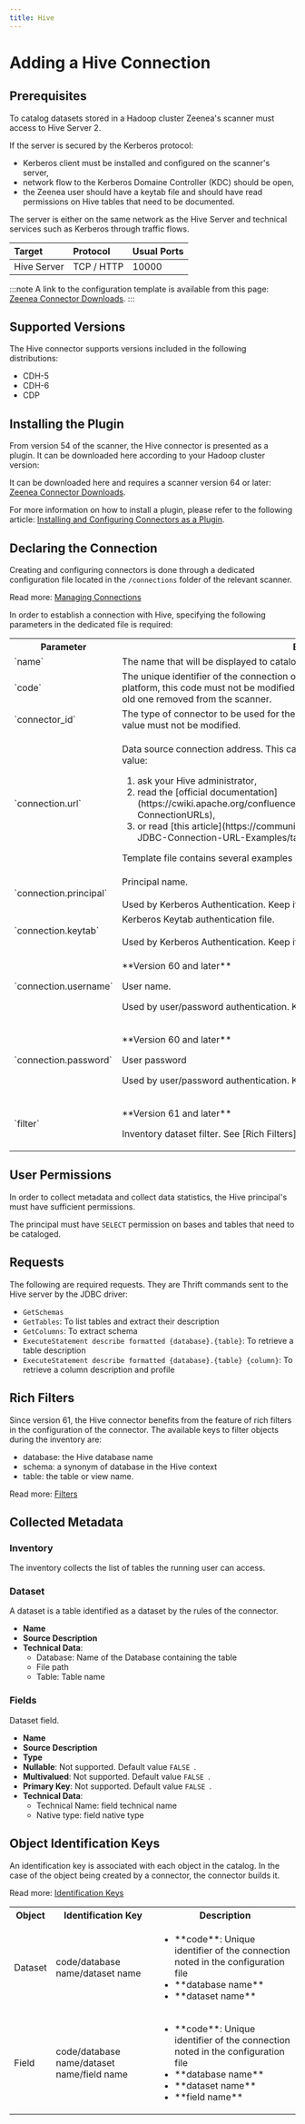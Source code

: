 ```yaml
---
title: Hive
---
```


# Adding a Hive Connection

## Prerequisites

To catalog datasets stored in a Hadoop cluster Zeenea's scanner must access to Hive Server 2.

If the server is secured by the Kerberos protocol:

* Kerberos client must be installed and configured on the scanner's server,
* network flow to the Kerberos Domaine Controller (KDC) should be open,
* the Zeenea user should have a keytab file and should have read permissions on Hive tables that need to be documented.

The server is either on the same network as the Hive Server and technical services such as Kerberos through traffic flows.

| Target | Protocol	| Usual Ports |
| :--- | :--- | :--- |
| Hive Server | TCP / HTTP | 10000 |

:::note
A link to the configuration template is available from this page: [Zeenea Connector Downloads](./zeenea-connectors-list.md).
:::

## Supported Versions

The Hive connector supports versions included in the following distributions: 

* CDH-5
* CDH-6
* CDP

## Installing the Plugin

From version 54 of the scanner, the Hive connector is presented as a plugin. It can be downloaded here according to your Hadoop cluster version:

It can be downloaded here and requires a scanner version 64 or later: [Zeenea Connector Downloads](./zeenea-connectors-list.md).

For more information on how to install a plugin, please refer to the following article: [Installing and Configuring Connectors as a Plugin](./zeenea-connectors-install-as-plugin.md).

## Declaring the Connection
  
Creating and configuring connectors is done through a dedicated configuration file located in the `/connections` folder of the relevant scanner.
 
Read more: [Managing Connections](./zeenea-managing-connections.md)
 
In order to establish a connection with Hive, specifying the following parameters in the dedicated file is required:
 
<table>
  <tr>
    <th>Parameter</th>
    <th>Expected value</th>
  </tr>
  <tr>
    <td>`name`</td>
    <td>The name that will be displayed to catalog users for this connection.</td>
  </tr>
  <tr>
    <td>`code`</td>
    <td>The unique identifier of the connection on the Zeenea platform. Once registered on the platform, this code must not be modified or the connection will be considered as new and the old one removed from the scanner.</td>
  </tr>
  <tr>
    <td>`connector_id`</td>
    <td>The type of connector to be used for the connection. Here, the value must be `Hive` and this value must not be modified.</td>
  </tr>
  <tr>
    <td>`connection.url`</td>
    <td>
      <p>Data source connection address. This can have many parameters. In order to set the right value:</p>
        <ol>
          <li>ask your Hive administrator,</li>
          <li>read the [official documentation](https://cwiki.apache.org/confluence/display/hive/hiveserver2+clients#HiveServer2Clients-ConnectionURLs),</li>
          <li>or read [this article](https://community.cloudera.com/t5/Community-Articles/HiveServer2-JDBC-Connection-URL-Examples/ta-p/244698).</li>
        </ol>
        <p>Template file contains several examples of a valid Hive connection URL.</p>
    </td>
  </tr>
  <tr>
    <td>`connection.principal`</td>
    <td>Principal name.<br /><br />Used by Kerberos Authentication. Keep it `null` if kerberos is disabled.</td>
  </tr>
  <tr>
    <td>`connection.keytab`</td>
    <td>Kerberos Keytab authentication file.<br /><br />Used by Kerberos Authentication. Keep it `null` if kerberos is disabled.</td>
  </tr>
  <tr>
    <td>`connection.username`</td>
    <td>
      <p>**Version 60 and later**</p>
      <p>User name.</p>
      <p>Used by user/password authentication. Keep it `null` otherwise.</p>
    </td>
  </tr>
  <tr>
    <td>`connection.password`</td>
    <td>
      <p>**Version 60 and later**</p>
      <p>User password</p>
      <p>Used by user/password authentication. Keep it `null` otherwise.</p>
    </td>
  </tr>
  <tr>
    <td>`filter`</td>
    <td>
      <p>**Version 61 and later**</p>
      <p>Inventory dataset filter. See [Rich Filters](#rich-filters).</p>
    </td>
  </tr>
</table>

## User Permissions

In order to collect metadata and collect data statistics, the Hive principal's must have sufficient permissions.

The principal must have `SELECT` permission on bases and tables that need to be cataloged.

## Requests

The following are required requests. They are Thrift commands sent to the Hive server by the JDBC driver:

* `GetSchemas`
* `GetTables`: To list tables and extract their description
* `GetColumns`: To extract schema
* `ExecuteStatement describe formatted {database}.{table}`: To retrieve a table description
* `ExecuteStatement describe formatted {database}.{table} {column}`: To retrieve a column description and profile

## Rich Filters

Since version 61, the Hive connector benefits from the feature of rich filters in the configuration of the connector. The available keys to filter objects during the inventory are:

* database: the Hive database name
* schema: a synonym of database in the Hive context
* table: the table or view name.

Read more: [Filters](zeenea-filters.md)

## Collected Metadata

### Inventory

The inventory collects the list of tables the running user can access. 

### Dataset

A dataset is a table identified as a dataset by the rules of the connector. 

* **Name**
* **Source Description**
* **Technical Data**:
  * Database: Name of the Database containing the table
  * File path
  * Table: Table name

### Fields

Dataset field. 

* **Name**
* **Source Description**
* **Type**
* **Nullable**: Not supported. Default value `FALSE `.
* **Multivalued**: Not supported. Default value `FALSE `.
* **Primary Key**: Not supported. Default value `FALSE `.
* **Technical Data**:
  * Technical Name: field technical name
  * Native type: field native type

## Object Identification Keys

An identification key is associated with each object in the catalog. In the case of the object being created by a connector, the connector builds it.

Read more: [Identification Keys](./zeenea-identification-keys.md)

<table>
  <tr>
    <th>Object</th>
    <th>Identification Key</th>
    <th>Description</th>
  </tr>
  <tr>
    <td>Dataset</td>
    <td>code/database name/dataset name</td>
    <td>
      <ul>
      <li>**code**:  Unique identifier of the connection noted in the configuration file</li>
      <li>**database name**</li>
      <li>**dataset name**</li>
      </ul>
    </td>
  </tr>
  <tr>
    <td>Field</td>
    <td>code/database name/dataset name/field name</td>
    <td>
      <ul>
      <li>**code**:  Unique identifier of the connection noted in the configuration file</li>
      <li>**database name**</li>
      <li>**dataset name**</li>
      <li>**field name**</li>
      </ul>
    </td>
  </tr>
</table>
